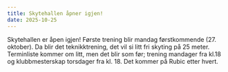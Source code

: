 ```yaml
---
title: Skytehallen åpner igjen!
date: 2025-10-25
---
```


Skytehallen er åpen igjen! Første trening blir mandag førstkommende (27.
oktober). Da blir det teknikktrening, det vil si litt fri skyting på 25
meter. Terminliste kommer om litt, men det blir som før; trening
mandager fra kl.18 og klubbmesterskap torsdager fra kl. 18. Det kommer
på Rubic etter hvert.
